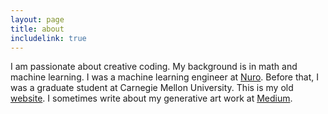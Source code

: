 ```yaml
---
layout: page
title: about
includelink: true
---
```


I am passionate about creative coding. 
My background is in math and machine learning.
I was a machine learning engineer at [Nuro](http://www.nuro.ai).
Before that, I was a graduate student at Carnegie Mellon University.
This is my old [website](http://cs.cmu.edu/~fanyang1). 
I sometimes write about my generative art work at [Medium](https://medium.com/@FanYang13).
